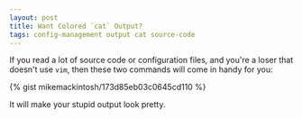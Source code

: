 ```yaml
---
layout: post
title: Want Colored `cat` Output?
tags: config-management output cat source-code
---
```


If you read a lot of source code or configuration files, and you're a loser that doesn't use `vim`, then these two commands will come in handy for you:

{% gist mikemackintosh/173d85eb03c0645cd110 %}

It will make your stupid output look pretty. 